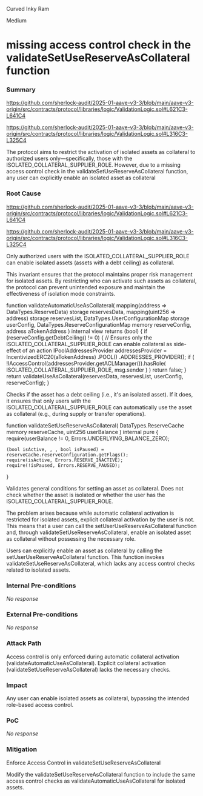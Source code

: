 Curved Inky Ram

Medium

# missing access control check in the validateSetUseReserveAsCollateral function

### Summary

https://github.com/sherlock-audit/2025-01-aave-v3-3/blob/main/aave-v3-origin/src/contracts/protocol/libraries/logic/ValidationLogic.sol#L621C3-L641C4

https://github.com/sherlock-audit/2025-01-aave-v3-3/blob/main/aave-v3-origin/src/contracts/protocol/libraries/logic/ValidationLogic.sol#L316C3-L325C4

The protocol aims to restrict the activation of isolated assets as collateral to authorized users only—specifically, those with the ISOLATED_COLLATERAL_SUPPLIER_ROLE. However, due to a missing access control check in the validateSetUseReserveAsCollateral function, any user can explicitly enable an isolated asset as collateral

### Root Cause

https://github.com/sherlock-audit/2025-01-aave-v3-3/blob/main/aave-v3-origin/src/contracts/protocol/libraries/logic/ValidationLogic.sol#L621C3-L641C4

https://github.com/sherlock-audit/2025-01-aave-v3-3/blob/main/aave-v3-origin/src/contracts/protocol/libraries/logic/ValidationLogic.sol#L316C3-L325C4

Only authorized users with the ISOLATED_COLLATERAL_SUPPLIER_ROLE can enable isolated assets (assets with a debt ceiling) as collateral.

This invariant ensures that the protocol maintains proper risk management for isolated assets. By restricting who can activate such assets as collateral, the protocol can prevent unintended exposure and maintain the effectiveness of isolation mode constraints.


function validateAutomaticUseAsCollateral(
    mapping(address => DataTypes.ReserveData) storage reservesData,
    mapping(uint256 => address) storage reservesList,
    DataTypes.UserConfigurationMap storage userConfig,
    DataTypes.ReserveConfigurationMap memory reserveConfig,
    address aTokenAddress
) internal view returns (bool) {
    if (reserveConfig.getDebtCeiling() != 0) {
        // Ensures only the ISOLATED_COLLATERAL_SUPPLIER_ROLE can enable collateral as side-effect of an action
        IPoolAddressesProvider addressesProvider = IncentivizedERC20(aTokenAddress)
            .POOL()
            .ADDRESSES_PROVIDER();
        if (
            !IAccessControl(addressesProvider.getACLManager()).hasRole(
                ISOLATED_COLLATERAL_SUPPLIER_ROLE,
                msg.sender
            )
        ) return false;
    }
    return validateUseAsCollateral(reservesData, reservesList, userConfig, reserveConfig);
}

Checks if the asset has a debt ceiling (i.e., it's an isolated asset).
If it does, it ensures that only users with the ISOLATED_COLLATERAL_SUPPLIER_ROLE can automatically use the asset as collateral (e.g., during supply or transfer operations).



function validateSetUseReserveAsCollateral(
    DataTypes.ReserveCache memory reserveCache,
    uint256 userBalance
) internal pure {
    require(userBalance != 0, Errors.UNDERLYING_BALANCE_ZERO);

    (bool isActive, , , bool isPaused) = reserveCache.reserveConfiguration.getFlags();
    require(isActive, Errors.RESERVE_INACTIVE);
    require(!isPaused, Errors.RESERVE_PAUSED);
}

Validates general conditions for setting an asset as collateral.
Does not check whether the asset is isolated or whether the user has the ISOLATED_COLLATERAL_SUPPLIER_ROLE.

The problem arises because while automatic collateral activation is restricted for isolated assets, explicit collateral activation by the user is not. This means that a user can call the setUserUseReserveAsCollateral function and, through validateSetUseReserveAsCollateral, enable an isolated asset as collateral without possessing the necessary role.

Users can explicitly enable an asset as collateral by calling the setUserUseReserveAsCollateral function.
This function invokes validateSetUseReserveAsCollateral, which lacks any access control checks related to isolated assets.

### Internal Pre-conditions

_No response_

### External Pre-conditions

_No response_

### Attack Path

Access control is only enforced during automatic collateral activation (validateAutomaticUseAsCollateral).
Explicit collateral activation (validateSetUseReserveAsCollateral) lacks the necessary checks.

### Impact

Any user can enable isolated assets as collateral, bypassing the intended role-based access control.

### PoC

_No response_

### Mitigation

Enforce Access Control in validateSetUseReserveAsCollateral

Modify the validateSetUseReserveAsCollateral function to include the same access control checks as validateAutomaticUseAsCollateral for isolated assets.